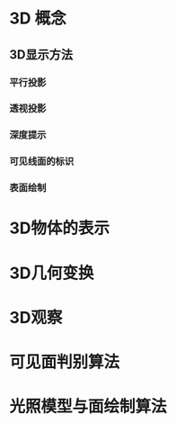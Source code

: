 
# 3D 概念

## 3D显示方法

### 平行投影


### 透视投影


### 深度提示


### 可见线面的标识


### 表面绘制


# 3D物体的表示

# 3D几何变换

# 3D观察

# 可见面判别算法


# 光照模型与面绘制算法
